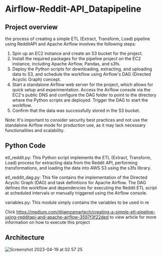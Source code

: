# Airflow-Reddit-API_Datapipeline

## Project overview

the process of creating a simple ETL (Extract, Transform, Load) pipeline using RedditAPI and Apache Airflow involves the following steps:

1. Spin up an EC2 instance and create an S3 bucket for the project.
2. Install the required packages for the pipeline project on the EC2 instance, including Apache Airflow, Pandas, and s3fs.
3. Deploy the Python scripts for downloading, extracting, and uploading data to S3, and schedule the workflow using Airflow's DAG (Directed Acyclic Graph) concept.
4. Start a standalone Airflow web server for the project, which allows for quick setup and experimentation. Access the Airflow console via the EC2's public DNS and configure the DAG folder to point to the directory where the Python scripts are deployed.
Trigger the DAG to start the workflow.
5. Confirm that the data was successfully stored in the S3 bucket.

Note: It's important to consider security best practices and not use the standalone Airflow mode for production use, as it may lack necessary functionalities and scalability.


## Python Code

etl_reddit.py: This Python script implements the ETL (Extract, Transform, Load) process for extracting data from the Reddit API, performing transformations, and loading the data into AWS S3 using the s3fs library.

etl_reddit_dag.py: This file contains the implementation of the Directed Acyclic Graph (DAG) and task definitions for Apache Airflow. The DAG defines the workflow and dependencies for executing the Reddit ETL script at scheduled intervals or manually triggered using the Airflow console.

variables.py: This module simply contains the variables to be used in re

Click https://medium.com/@iamzamartech/creating-a-simple-etl-pipeline-using-redditapi-and-apache-airflow-3597f3f22ded to view article for more information on how to execute this project


## Architecture


![Screenshot 2023-04-19 at 02 57 25](https://user-images.githubusercontent.com/95361532/232946834-7cfceba1-726e-4c26-935f-37880197978b.png)

